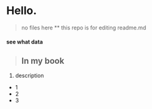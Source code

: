 # Hello. > no files here** this repo is for editing readme.md#### see what data  >## In my book1. description  * 1  * 2  * 3